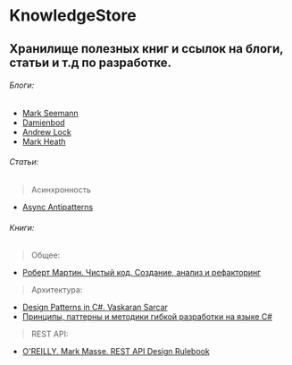 # KnowledgeStore
## Хранилище полезных книг и ссылок на блоги, статьи и т.д по разработке.
###### Блоги:
- [Mark Seemann](http://blog.ploeh.dk/)
- [Damienbod](http://damienbod.com/)
- [Andrew Lock](https://andrewlock.net/)
- [Mark Heath](https://markheath.net/)
###### Статьи:
> Асинхронность
- [Async Antipatterns](https://markheath.net/post/async-antipatterns)

###### Книги:
> Общее:
- [Роберт Мартин. Чистый код. Создание, анализ и рефакторинг](https://www.ozon.ru/context/detail/id/5011068/)
> Архитектура:
- [Design Patterns in C#. Vaskaran Sarcar](http://www.allitebooks.com/design-patterns-in-c/)
- [Принципы, паттерны и методики гибкой разработки на языке C#](https://www.ozon.ru/context/detail/id/5800704/)
> REST API:
- [O'REILLY. Mark Masse. REST API Design Rulebook](https://www.amazon.com/REST-Design-Rulebook-Mark-Masse/dp/1449310508)
